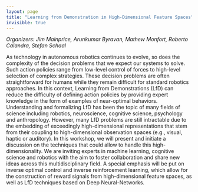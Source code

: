 ```yaml
---
layout: page
title: "Learning from Demonstration in High-Dimensional Feature Spaces"
invisible: true
---
```

<p><i>Organizers: Jim Mainprice, Arunkumar Byravan, Mathew Monfort, Roberto Calandra, Stefan Schaal</i></p>
<p>
As technology in autonomous robotics continues to evolve, so does the
complexity of the decision problems that we expect our systems to solve. Such
action policies range from low-level control of forces to high-level selection
of complex strategies. These decision problems are often straightforward for
humans while they remain difficult for standard robotics approaches. In this
context, Learning from Demonstrations (LfD) can reduce the difficulty of
defining action policies by providing expert knowledge in the form of examples
of near-optimal behaviors. Understanding and formalizing LfD has been the topic
of many fields of science including robotics, neuroscience, cognitive science,
psychology and anthropology. However, many LfD problems are still intractable
due to the embedding of exceedingly high-dimensional representations that stem
from their coupling to high-dimensional observation spaces (e.g., visual,
haptic or auditory). In this workshop, we will present and initiate a
discussion on the techniques that could allow to handle this
high-dimensionality. We are inviting experts in machine learning, cognitive
science and robotics with the aim to foster collaboration and share new ideas
across this multidisciplinary field. A special emphasis will be put on inverse
optimal control and inverse reinforcement learning, which allow for the
construction of reward signals from high-dimensional feature spaces, as well as
LfD techniques based on Deep Neural-Networks.
</p>

